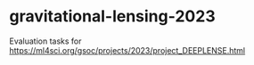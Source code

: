 # gravitational-lensing-2023
Evaluation tasks for https://ml4sci.org/gsoc/projects/2023/project_DEEPLENSE.html
